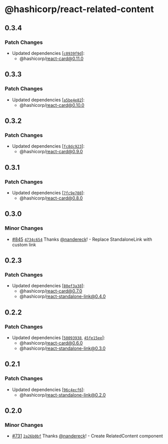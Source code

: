 # @hashicorp/react-related-content

## 0.3.4

### Patch Changes

- Updated dependencies [[`c0939f9d`](https://github.com/hashicorp/react-components/commit/c0939f9da88f8da89d7700b5985f4aa4691facbb)]:
  - @hashicorp/react-card@0.11.0

## 0.3.3

### Patch Changes

- Updated dependencies [[`a5be4e82`](https://github.com/hashicorp/react-components/commit/a5be4e82a3b96abff44db046e67091c29c2cc8d1)]:
  - @hashicorp/react-card@0.10.0

## 0.3.2

### Patch Changes

- Updated dependencies [[`fc8dc923`](https://github.com/hashicorp/react-components/commit/fc8dc9238e54955114440c621afd157b12c6b2d2)]:
  - @hashicorp/react-card@0.9.0

## 0.3.1

### Patch Changes

- Updated dependencies [[`7fc9e708`](https://github.com/hashicorp/react-components/commit/7fc9e70885be5495c9ff66b8f84083bf63a4b22c)]:
  - @hashicorp/react-card@0.8.0

## 0.3.0

### Minor Changes

- [#845](https://github.com/hashicorp/react-components/pull/845) [`4734c654`](https://github.com/hashicorp/react-components/commit/4734c65464f80bcfa976be24639b8fd66bb20c6c) Thanks [@nandereck](https://github.com/nandereck)! - Replace StandaloneLink with custom link

## 0.2.3

### Patch Changes

- Updated dependencies [[`80ef3a38`](https://github.com/hashicorp/react-components/commit/80ef3a38ba67e23ba2d019530fb57d218e9d8268)]:
  - @hashicorp/react-card@0.7.0
  - @hashicorp/react-standalone-link@0.4.0

## 0.2.2

### Patch Changes

- Updated dependencies [[`50093938`](https://github.com/hashicorp/react-components/commit/50093938f070e489c94e866097b7278b78f72a4c), [`45fe15ee`](https://github.com/hashicorp/react-components/commit/45fe15eec86e09d324624b0398e81edd92b3af37)]:
  - @hashicorp/react-card@0.6.0
  - @hashicorp/react-standalone-link@0.3.0

## 0.2.1

### Patch Changes

- Updated dependencies [[`96c4ecf6`](https://github.com/hashicorp/react-components/commit/96c4ecf6c82d3cc947c0c41faea499ce808180ab)]:
  - @hashicorp/react-standalone-link@0.2.0

## 0.2.0

### Minor Changes

- [#731](https://github.com/hashicorp/react-components/pull/731) [`2a26b0bf`](https://github.com/hashicorp/react-components/commit/2a26b0bf09bc94fbee4607ae7a2b321bfb99a829) Thanks [@nandereck](https://github.com/nandereck)! - Create RelatedContent component
